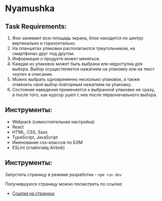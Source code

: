 # Nyamushka

## Task Requirements:
1. Фон занимает всю площадь экрана, блок находится по центру вертикально и
горизонтально.
2. На планшетах упаковки располагаются треугольником, на смартфонах друг под
другом.
3. Информация о продукте может меняться.
4. Каждая из упаковок может быть выбрана или недоступна для выбора. Выбор
осуществляется нажатием на упаковку или на текст «купи» в описании.
5. Можно выбрать одновременно несколько упаковок, а также отменить свой
выбор повторным нажатием на упаковку.
6. Состояние наведения применяется к выбранной упаковке не сразу, а после того,
как курсор ушел с нее после первоначального выбора.

## Инструменты:
+ Webpack (самостоятельная настройка)
+ React
+ HTML, CSS, Sass
+ TypeScript, JavaScript
+ Именование css-классов по БЭМ
+ ESLint (стайлгайд Airbnb)

## Инструменты:
Запустить страницу в режиме разработки - `npm run dev`

Получившуюся страницу можно посмотреть по ссылке:
* [Ссылка на страницу](https://polinaponomar.github.io/nyamushka/)
